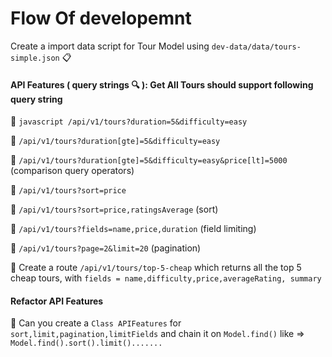 # Flow Of developemnt

Create a import data script for Tour Model using `dev-data/data/tours-simple.json` :clipboard:

#### API Features ( query strings :mag: ): Get All Tours should support following query string

:rocket: `javascript /api/v1/tours?duration=5&difficulty=easy`

:rocket: `/api/v1/tours?duration[gte]=5&difficulty=easy`

:rocket: `/api/v1/tours?duration[gte]=5&difficulty=easy&price[lt]=5000` (comparison query operators)

:rocket: `/api/v1/tours?sort=price`

:rocket: `/api/v1/tours?sort=price,ratingsAverage` (sort)

:rocket: `/api/v1/tours?fields=name,price,duration` (field limiting)

:rocket: `/api/v1/tours?page=2&limit=20` (pagination)

:rocket: Create a route `/api/v1/tours/top-5-cheap` which returns all the top 5 cheap tours, with `fields = name,difficulty,price,averageRating, summary`

#### Refactor API Features

:rocket: Can you create a `Class APIFeatures` for `sort,limit,pagination,limitFields` and chain it on `Model.find()` like => `Model.find().sort().limit().......`
